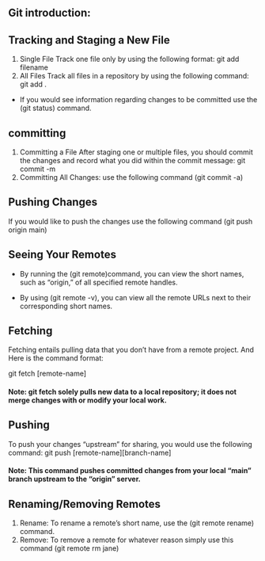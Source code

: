 ## Git introduction:
## Tracking and Staging a New File
1. Single File Track one file only by using the following format: git add filename
2. All Files Track all files in a repository by using the following command: git add .
* If you would see information regarding changes to be committed use the (git status) command.
## committing 
1. Committing a File
After staging one or multiple files, you should commit the changes and record what you did within the commit message:
git commit -m
2. Committing All Changes:
use the following command (git commit -a)
## Pushing Changes
If you would like to push the changes use the following command (git push origin main)
## Seeing Your Remotes
* By running the (git remote)command, you can view the short names, such as “origin,” of all specified remote handles.

* By using (git remote -v), you can view all the remote URLs next to their corresponding short names.
## Fetching
Fetching entails pulling data that you don’t have from a remote project. And Here is the command format:

git fetch [remote-name]
#### Note: git fetch solely pulls new data to a local repository; it does not merge changes with or modify your local work. 
## Pushing
To push your changes “upstream” for sharing, you would use the following command:
git push [remote-name][branch-name]
#### Note: This command pushes committed changes from your local “main” branch upstream to the “origin” server.
## Renaming/Removing Remotes
1. Rename: To rename a remote’s short name, use the (git remote rename) command.
2. Remove: To remove a remote for whatever reason simply use this command (git remote rm jane)

